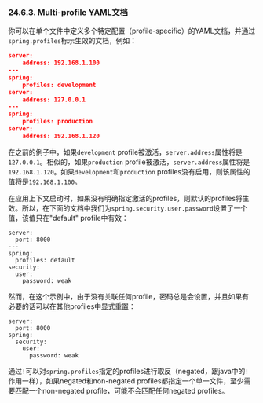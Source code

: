 ### 24.6.3. Multi-profile YAML文档

你可以在单个文件中定义多个特定配置（profile-specific）的YAML文档，并通过`spring.profiles`标示生效的文档，例如：
```json
server:
    address: 192.168.1.100
---
spring:
    profiles: development
server:
    address: 127.0.0.1
---
spring:
    profiles: production
server:
    address: 192.168.1.120
```
在之前的例子中，如果`development` profile被激活，`server.address`属性将是`127.0.0.1`。相似的，如果`production` profile被激活，`server.address`属性将是`192.168.1.120`。如果`development`和`production` profiles没有启用，则该属性的值将是`192.168.1.100`。

在应用上下文启动时，如果没有明确指定激活的profiles，则默认的profiles将生效。所以，在下面的文档中我们为`spring.security.user.password`设置了一个值，该值只在"default" profile中有效：
```properties
server:
  port: 8000
---
spring:
  profiles: default
security:
  user:
    password: weak
```
然而，在这个示例中，由于没有关联任何profile，密码总是会设置，并且如果有必要的话可以在其他profiles中显式重置：
```properties
server:
  port: 8000
spring:
  security:
    user:
      password: weak
```
通过`!`可以对`spring.profiles`指定的profiles进行取反（negated，跟java中的`!`作用一样），如果negated和non-negated profiles都指定一个单一文件，至少需要匹配一个non-negated profile，可能不会匹配任何negated profiles。

